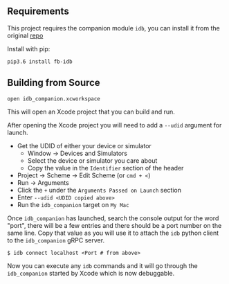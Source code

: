 ## Requirements

This project requires the companion module `idb`, you can install it from the original [repo](https://github.com/facebook/idb)

Install with pip:
```
pip3.6 install fb-idb
```

## Building from Source

```
open idb_companion.xcworkspace
```

This will open an Xcode project that you can build and run.

After opening the Xcode project you will need to add a `--udid` argument for launch.
- Get the UDID of either your device or simulator
  - Window -> Devices and Simulators
  - Select the device or simulator you care about
  - Copy the value in the `Identifier` section of the header
- Project -> Scheme -> Edit Scheme (or `cmd + <`)
- Run -> Arguments
- Click the `+` under the `Arguments Passed on Launch` section
- Enter `--udid <UDID copied above>`
- Run the `idb_companion` target on `My Mac`

Once `idb_companion` has launched, search the console output for the word "port", there will be a few entries and there should be a port number on the same line. Copy that value as you will use it to attach the `idb` python client to the `idb_companion` gRPC server.

```
$ idb connect localhost <Port # from above>
```

Now you can execute any `idb` commands and it will go through the `idb_companion` started by Xcode which is now debuggable.
